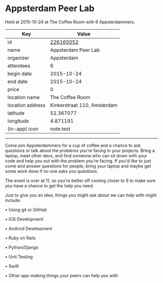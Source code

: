 # Appsterdam Peer Lab
Held at 2015-10-24 at The Coffee Room with 6 Appsterdammers.
        
|Key|Value
|---|---|
|id|[226165052](https://www.meetup.com/appsterdam/events/226165052/)|
|name|Appsterdam Peer Lab|
|organizer|Appsterdam|
|attendees|6|
|begin date|2015-10-24|
|end date|2015-10-24|
|price|0|
|location name|The Coffee Room|
|location address|Kinkerstraat 110, Amsterdam|
|latitude|52.367077|
|longitude|4.871191|
|(in-app) icon|note.text|

---

Come join Appsterdammers for a cup of coffee and a chance to ask questions or talk about the problems you're facing in your projects. Bring a laptop, meet other devs, and find someone who can sit down with your code and help you out with the problem you're facing. If you'd like to just come and answer questions for people, bring your laptop and maybe get some work done if no one asks you questions.

The event is over at 11, so you're better off coming closer to 9 to make sure you have a chance to get the help you need.

Just to give you an idea, things you might ask about we can help with might include:

• Using git or GitHub

• iOS Development

• Android Development

• Ruby on Rails

• Python/Django

• Unit Testing

• Swift

• Other app-making things your peers can help you with


